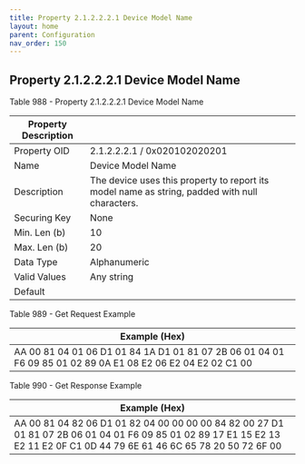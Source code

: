 ```yaml
---
title: Property 2.1.2.2.2.1 Device Model Name
layout: home
parent: Configuration
nav_order: 150
---
```


## Property 2.1.2.2.2.1 Device Model Name

Table 988 - Property 2.1.2.2.2.1 Device Model Name

| Property Description |  |
|----|----|
| Property OID | 2.1.2.2.2.1 / 0x020102020201 |
| Name | Device Model Name |
| Description | The device uses this property to report its model name as string, padded with null characters. |
| Securing Key | None |
| Min. Len (b) | 10 |
| Max. Len (b) | 20 |
| Data Type | Alphanumeric |
| Valid Values | Any string |
| Default |  |

Table 989 - Get Request Example

| Example (Hex) |
|----|
| AA 00 81 04 01 06 D1 01 84 1A D1 01 81 07 2B 06 01 04 01 F6 09 85 01 02 89 0A E1 08 E2 06 E2 04 E2 02 C1 00 |

Table 990 - Get Response Example

| Example (Hex) |
|----|
| AA 00 81 04 82 06 D1 01 82 04 00 00 00 00 84 82 00 27 D1 01 81 07 2B 06 01 04 01 F6 09 85 01 02 89 17 E1 15 E2 13 E2 11 E2 0F C1 0D 44 79 6E 61 46 6C 65 78 20 50 72 6F 00 |

##